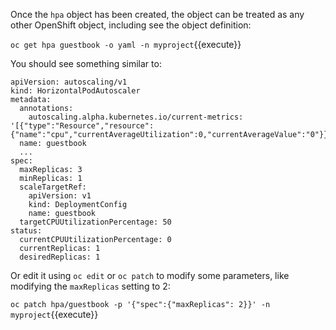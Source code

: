 Once the ``hpa`` object has been created, the object can be treated as any
other OpenShift object, including see the object definition:

``oc get hpa guestbook -o yaml -n myproject``{{execute}}

You should see something similar to:

```
apiVersion: autoscaling/v1
kind: HorizontalPodAutoscaler
metadata:
  annotations:
    autoscaling.alpha.kubernetes.io/current-metrics: '[{"type":"Resource","resource":{"name":"cpu","currentAverageUtilization":0,"currentAverageValue":"0"}}]'
  name: guestbook
  ...
spec:
  maxReplicas: 3
  minReplicas: 1
  scaleTargetRef:
    apiVersion: v1
    kind: DeploymentConfig
    name: guestbook
  targetCPUUtilizationPercentage: 50
status:
  currentCPUUtilizationPercentage: 0
  currentReplicas: 1
  desiredReplicas: 1
```

Or edit it using ``oc edit`` or ``oc patch`` to modify some parameters, like
modifying the ``maxReplicas`` setting to 2:

``oc patch hpa/guestbook -p '{"spec":{"maxReplicas": 2}}' -n myproject``{{execute}}
